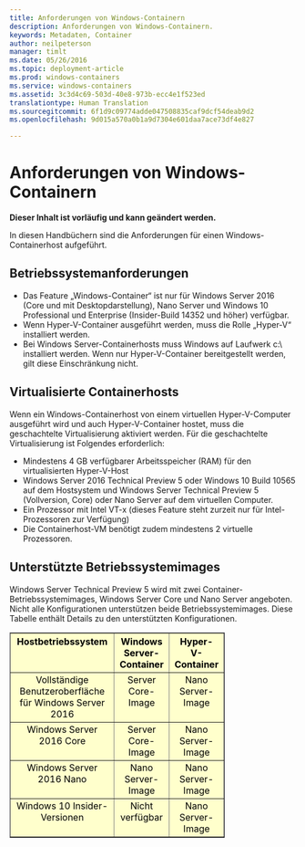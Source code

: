 ```yaml
---
title: Anforderungen von Windows-Containern
description: Anforderungen von Windows-Containern.
keywords: Metadaten, Container
author: neilpeterson
manager: timlt
ms.date: 05/26/2016
ms.topic: deployment-article
ms.prod: windows-containers
ms.service: windows-containers
ms.assetid: 3c3d4c69-503d-40e8-973b-ecc4e1f523ed
translationtype: Human Translation
ms.sourcegitcommit: 6f1d9c09774adde047508835caf9dcf54deab9d2
ms.openlocfilehash: 9d015a570a0b1a9d7304e601daa7ace73df4e827

---
```


# Anforderungen von Windows-Containern

**Dieser Inhalt ist vorläufig und kann geändert werden.** 

In diesen Handbüchern sind die Anforderungen für einen Windows-Containerhost aufgeführt.

## Betriebssystemanforderungen

- Das Feature „Windows-Container“ ist nur für Windows Server 2016 (Core und mit Desktopdarstellung), Nano Server und Windows 10 Professional und Enterprise (Insider-Build 14352 und höher) verfügbar.
- Wenn Hyper-V-Container ausgeführt werden, muss die Rolle „Hyper-V“ installiert werden.
- Bei Windows Server-Containerhosts muss Windows auf Laufwerk c:\\ installiert werden. Wenn nur Hyper-V-Container bereitgestellt werden, gilt diese Einschränkung nicht.

## Virtualisierte Containerhosts

Wenn ein Windows-Containerhost von einem virtuellen Hyper-V-Computer ausgeführt wird und auch Hyper-V-Container hostet, muss die geschachtelte Virtualisierung aktiviert werden. Für die geschachtelte Virtualisierung ist Folgendes erforderlich:

- Mindestens 4 GB verfügbarer Arbeitsspeicher (RAM) für den virtualisierten Hyper-V-Host
- Windows Server 2016 Technical Preview 5 oder Windows 10 Build 10565 auf dem Hostsystem und Windows Server Technical Preview 5 (Vollversion, Core) oder Nano Server auf dem virtuellen Computer.
- Ein Prozessor mit Intel VT-x (dieses Feature steht zurzeit nur für Intel-Prozessoren zur Verfügung)
- Die Containerhost-VM benötigt zudem mindestens 2 virtuelle Prozessoren.

## Unterstützte Betriebssystemimages

Windows Server Technical Preview 5 wird mit zwei Container-Betriebssystemimages, Windows Server Core und Nano Server angeboten. Nicht alle Konfigurationen unterstützen beide Betriebssystemimages. Diese Tabelle enthält Details zu den unterstützten Konfigurationen.

<table border="1" style="background-color:FFFFCC;border-collapse:collapse;border:1px solid FFCC00;color:000000;width:75%" cellpadding="5" cellspacing="5">
<thead>
<tr valign="top">
<th><center>Hostbetriebssystem</center></th>
<th><center>Windows Server-Container</center></th>
<th><center>Hyper-V-Container</center></th>
</tr>
</thead>
<tbody>
<tr valign="top">
<td><center>Vollständige Benutzeroberfläche für Windows Server 2016</center></td>
<td><center>Server Core-Image</center></td>
<td><center>Nano Server-Image</center></td>
</tr>
<tr valign="top">
<td><center>Windows Server 2016 Core</center></td>
<td><center>Server Core-Image</center></td>
<td><center> Nano Server-Image</center></td>
</tr>
<tr valign="top">
<td><center>Windows Server 2016 Nano</center></td>
<td><center> Nano Server-Image</center></td>
<td><center>Nano Server-Image</center></td>
</tr>
<tr valign="top">
<td><center>Windows 10 Insider-Versionen</center></td>
<td><center>Nicht verfügbar</center></td>
<td><center>Nano Server-Image</center></td>
</tr>
</tbody>
</table>



<!--HONumber=Jul16_HO3-->


